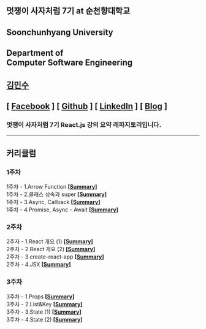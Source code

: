 ## 멋쟁이 사자처럼 7기 at 순천향대학교

## Soonchunhyang University

## Department of<br/> Computer Software Engineering

## [김민수](https://github.com/alstn2468)

## [ [Facebook](https://www.facebook.com/profile.php?id=100003769223078) ] [ [Github](https://github.com/alstn2468) ] [ [LinkedIn](https://www.linkedin.com/in/minsu-kim-336289160/) ] [ [Blog](https://alstn2468.github.io/) ]<br/>

### 멋쟁이 사자처럼 7기 **React.js** 강의 요약 레파지토리입니다.<br/>

---

## 커리큘럼

### 1주차

1주차 - 1.Arrow Function **[[Summary](https://github.com/LikeLionSCH/LikeLion_React_Study_Summary/blob/master/Summary/Week_1/Week_1_1.md)]**<br/>
1주차 - 2.클래스 상속과 super **[[Summary](https://github.com/LikeLionSCH/LikeLion_React_Study_Summary/blob/master/Summary/Week_1/Week_1_2.md)]**<br/>
1주차 - 3.Async, Callback **[[Summary](https://github.com/LikeLionSCH/LikeLion_React_Study_Summary/blob/master/Summary/Week_1/Week_1_3.md)]**<br/>
1주차 - 4.Promise, Async - Await **[[Summary](https://github.com/LikeLionSCH/LikeLion_React_Study_Summary/blob/master/Summary/Week_1/Week_1_4.md)]**<br/>

### 2주차

2주자 - 1.React 개요 (1) **[[Summary](https://github.com/LikeLionSCH/LikeLion_React_Study_Summary/blob/master/Summary/Week_2/Week_2_1.md)]**<br/>
2주차 - 2.React 개요 (2) **[[Summary](https://github.com/LikeLionSCH/LikeLion_React_Study_Summary/blob/master/Summary/Week_2/Week_2_2.md)]**<br/>
2주차 - 3.create-react-app **[[Summary](https://github.com/LikeLionSCH/LikeLion_React_Study_Summary/blob/master/Summary/Week_2/Week_2_3.md)]**<br/>
2주차 - 4.JSX **[[Summary](https://github.com/LikeLionSCH/LikeLion_React_Study_Summary/blob/master/Summary/Week_2/Week_2_4.md)]**<br/>

### 3주차

3주차 - 1.Props **[[Summary](https://github.com/LikeLionSCH/LikeLion_React_Study_Summary/blob/master/Summary/Week_3/Week_3_1.md)]**<br/>
3주차 - 2.List&Key **[[Summary](https://github.com/LikeLionSCH/LikeLion_React_Study_Summary/blob/master/Summary/Week_3/Week_3_2.md)]**<br/>
3주차 - 3.State (1) **[[Summary](https://github.com/LikeLionSCH/LikeLion_React_Study_Summary/blob/master/Summary/Week_3/Week_3_3.md)]**<br/>
3주차 - 4.State (2) **[[Summary](https://github.com/LikeLionSCH/LikeLion_React_Study_Summary/blob/master/Summary/Week_3/Week_3_4.md)]**<br/>
